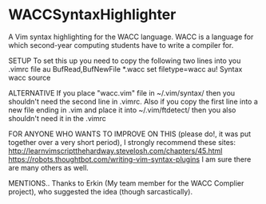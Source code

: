# WACCSyntaxHighlighter
A Vim syntax highlighting for the WACC language. WACC is a language for which second-year computing students have to write a compiler for.

SETUP
To set this up you need to copy the following two lines into you .vimrc file
au BufRead,BufNewFile *.wacc set filetype=wacc
au! Syntax wacc source <path for the wacc.vim file>

ALTERNATIVE
If you place "wacc.vim" file in ~/.vim/syntax/ then you shouldn't need the second 
line in .vimrc.
Also if you copy the first line into a new file ending in .vim and place it into
~/.vim/ftdetect/ then you also shouldn't need it in the .vimrc

FOR ANYONE WHO WANTS TO IMPROVE ON THIS (please do!, it was put together over a very short period), I strongly recommend these sites:
http://learnvimscriptthehardway.stevelosh.com/chapters/45.html
https://robots.thoughtbot.com/writing-vim-syntax-plugins
I am sure there are many others as well.

MENTIONS..
Thanks to Erkin (My team member for the WACC Complier project), who suggested the idea (though sarcastically).
